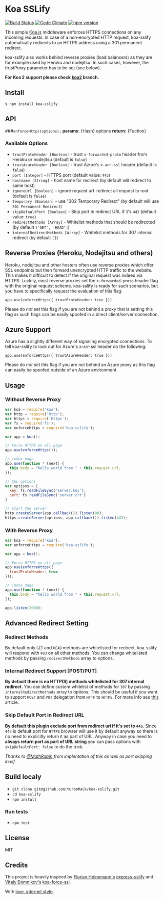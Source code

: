 # Koa SSLify
[![Build Status](https://travis-ci.org/turboMaCk/koa-sslify.svg?branch=master)](https://travis-ci.org/turboMaCk/koa-sslify)
[![Code Climate](https://codeclimate.com/github/turboMaCk/koa-sslify/badges/gpa.svg)](https://codeclimate.com/github/turboMaCk/koa-sslify)
[![npm version](https://badge.fury.io/js/koa-sslify.svg)](https://badge.fury.io/js/koa-sslify)

This simple [Koa.js](http://koajs.com/) middleware enforces HTTPS connections on any incoming requests.
In case of a non-encrypted HTTP request, koa-sslify automatically redirects to an HTTPS address using a 301 permanent redirect.

koa-sslify also works behind reverse proxies (load balancers) as they are for example used by Heroku and nodejitsu.
In such cases, however, the trustProxy parameter has to be set (see below).

**For Koa 2 support please check [koa2](https://github.com/turboMaCk/koa-sslify/tree/koa2) branch.**

## Install
```
$ npm install koa-sslify
```

## API

###`enforceHttps(options);`
**params:** {Hash} options
**return:** {Fuction}

### Available Options
* `trustProtoHeader [Boolean]` - trust `x-forwarded-proto` header from Heroku or nodejitsu (default is `false`)
* `trustAzureHeader [Boolean]` - trust Azure's `x-arr-ssl` header (default is `false`)
* `port [Integer]` - HTTPS port (default value: `443`)
* `hostname [String]` - host name for redirect (by default will redirect to same host)
* `ignoreUrl [Boolean]` - ignore request url ­ redirect all request to root (default is `false`)
* `temporary [Boolean]` - use "302 Temporary Redirect" (by default will use `301 Permanent Redirect`)
* `skipDefaultPort [Boolean]` - Skip port in redirect URL if it's `443` (default value: `true`)
* `redirectMethods [Array]` - Whitelist methods that should be redirected (by default `['GET', 'HEAD']`)
* `internalRedirectMethods [Array]` - Whitelist methods for 307 internal redirect (by default `[]`)

## Reverse Proxies (Heroku, Nodejitsu and others)

Heroku, nodejitsu and other hosters often use reverse proxies which offer SSL endpoints but then forward unencrypted HTTP traffic to the website. This makes it difficult to detect if the original request was indeed via HTTPS. Luckily, most reverse proxies set the `x-forwarded-proto` header flag with the original request scheme. koa-sslify is ready for such scenarios, but you have to specifically request the evaluation of this flag:

`app.use(enforceHttps({
  trustProtoHeader: true
}))`

Please do *not* set this flag if you are not behind a proxy that is setting this flag as such flags can be easily spoofed in a direct client/server connection.

## Azure Support

Azure has a slightly different way of signaling encrypted connections. To tell koa-sslify to look out for Azure's x-arr-ssl header do the following:

`app.use(enforceHttps({
  trustAzureHeader: true
}))`

Please do *not* set this flag if you are not behind an Azure proxy as this flag can easily be spoofed outside of an Azure environment.

## Usage

### Without Reverse Proxy
```javascript
var koa = require('koa');
var http = require('http');
var https = require('https');
var fs = require('fs');
var enforceHttps = require('koa-sslify');

var app = koa();

// Force HTTPS on all page
app.use(enforceHttps());

// index page
app.use(function * (next) {
  this.body = "hello world from " + this.request.url;
});

// SSL options
var options = {
  key: fs.readFileSync('server.key'),
  cert: fs.readFileSync('server.crt')
}

// start the server
http.createServer(app.callback()).listen(80);
https.createServer(options, app.callback()).listen(443);
```

### With Reverse Proxy
```javascript
var koa = require('koa');
var enforceHttps = require('koa-sslify');

var app = koa();

// Force HTTPS on all page
app.use(enforceHttps({
  trustProtoHeader: true
}));

// index page
app.use(function * (next) {
  this.body = "hello world from " + this.request.url;
});

app.listen(3000);
```

## Advanced Redirect Setting

### Redirect Methods
By default only `GET` and `HEAD` methods are whitelisted for redirect.
koa-sslify will respond with `403` on all other methods.
You can change whitelisted methods by passing `redirectMethods` array to options.

### Internal Redirect Support [POST/PUT]
**By default there is no HTTP(S) methods whitelisted for 307 internal redirect.**
You can define custom whitelist of methods for `307` by passing `internalRedirectMethods` array to options.
This should be useful if you want to support `POST` and `PUT` delegation from `HTTP` to `HTTPS`.
For more info see [this](http://www.checkupdown.com/status/E307.html) article.

### Skip Default Port in Redirect URL
**By default this plugin exclude port from redirect url if it's set to `443`.**
Since `443` is default port for `HTTPS` browser will use it by default anyway so there
is no need to explicitly return it as part of URL. Anyway in case you need to **always return port as part of URL string**
you can pass options with `skipDefaultPort: false` to do the trick.

*Thanks to [@MathRobin](https://github.com/MathRobin) from implentation of this as well as port skipping itself.*

## Build localy
- `git clone git@github.com:turboMaCk/koa-sslify.git`
- `cd koa-sslify`
- `npm install`

### Run tests
- `npm test`

## License
MIT

## Credits
This project is heavily inspired by [Florian Heinemann's](https://github.com/florianheinemann) [express-sslify](https://github.com/florianheinemann/express-sslify)
and [Vitaly Domnikov's](https://github.com/dotcypress) [koa-force-ssl](https://github.com/dotcypress/koa-force-ssl).

With [love, internet style](https://www.youtube.com/watch?v=Xe1TZaElTAs).

